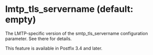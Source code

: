 # lmtp_tls_servername (default: empty)
 The LMTP-specific version of the smtp\_tls\_servername configuration
parameter. See there for details. 


 This feature is available in Postfix 3.4 and later. 


